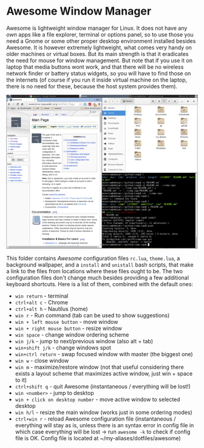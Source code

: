 Awesome Window Manager
======================
Awesome is lightweight window manager for Linux. It does not have any *own* apps like a file explorer, terminal or options panel, so to use those you need a Gnome or some other proper desktop environment installed besides Awesome. It is however extremely lightweight, what comes very handy on older machines or virtual boxes.
But its main strength is that it eradicates the need for mouse for window management. But note that if you use it on laptop that media buttons wont work, and that there will be no wireless network finder or battery status widgets, so you will have to find those on the internets (of course if you run it inside virtual machine on the laptop, there is no need for these, because the host system provides them).

![screenshot](/doc/awesome-screenshot.png)

This folder contains *Awesome* configuration files `rc.lua`, `theme.lua`, a background wallpaper, and a `install` and `unistall` bash scripts, that make a link to the files from locations where these files ought to be.
The two configuration files don't change much besides providing a few additional keyboard shortcuts. Here is a list of them, combined with the default ones:  
 
* `win return` - terminal
* `ctrl+alt c` - Chrome
* `ctrl+alt h` - Nautilus (home)
* `win r` - Run command (tab can be used to show suggestions)  
* `win + left mouse button` - move window  
* `win + right mouse button` - resize window  
* `win space` - change window ordering scheme  
* `win j/k` - jump to next/previous window (also alt + tab)  
* `win+shift j/k` - change windows spot  
* `win+ctrl return` - swap focused window with master (the biggest one)  
* `win w` - close window  
* `win m` - maximize/restore window (not that useful considering there exists a layout scheme that maximizes active window, just win + space to it)  
* `ctrl+shift q` - quit Awesome (instantaneous / everything will be lost!)  
* `win <number>` - jump to desktop  
* `win + click on desktop number` - move active window to selected desktop  
* `win h/l` - resize the main window (works just in some ordering modes)  
* `ctrl+win r` - reload Awesome configuration file (instantaneous / everything will stay as is, unless there is an syntax error in config file in which case everything will be lost -> run `awesome -k` to check if config file is OK. Config file is located at ~/my-aliases/dotfiles/awesome)  
	
